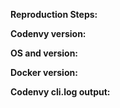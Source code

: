 <!--- 
Replace this comment with a description of the problem.
Please help us by providing all requested diagnostics. A complete request with diagnostics is very helpful. 
--> 

**Reproduction Steps:**

**Codenvy version:**    <!--- In the dashboard or if on-prem retrieve by 'docker run codenvy/cli version' -->

**OS and version:**    

**Docker version:** <!--- Use 'docker version' to get the client and engine versions -->   

**Codenvy cli.log output:**  <!--- This file is in the path mounted to `:/data` (for on-prem installs) -->
